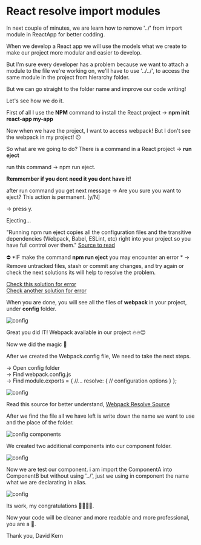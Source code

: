 # React resolve import modules

In next couple of minutes, we are learn how to remove '../' from import module in ReactApp for better codding.

When we develop a React app we will use the models what we create to make our project more modular and easier to develop.

But I'm sure every developer has a problem because we want to attach a module to the file we're working on, we'll have to use '../../', to access the same module in the project from hierarchy folder. 

But we can go straight to the folder name and improve our code writing!

Let's see how we do it.

First of all I use the **NPM** command to install the React project -> **npm init react-app my-app**

Now when we have the project, I want to access webpack! But I don't see the webpack in my project! 😕

So what are we going to do?
There is a command in a React project -> **run eject**

run this command -> npm run eject.

**Remmember if you dont need it you dont have it!**

after run command you get next message -> Are you sure you want to eject? This action is permanent. [y/N] 

-> press y.

Ejecting...

"Running npm run eject copies all the configuration files and the transitive dependencies (Webpack, Babel, ESLint, etc) right into your project so you have full control over them." [Source to read](https://github.com/satendra02/react-chrome-extension/wiki/What-happens-when-you-eject-Create-React-App)

⛔️ *IF make the command **npm run eject** you may encounter an error * -> Remove untracked files, stash or commit any changes, and try again or check the next solutions its will help to resolve the problem.

[Check this solution for error](https://stackoverflow.com/questions/48854585/error-with-run-npm-run-eject-error-remove-untracked-files-stash-or-commit-a) <br>
[Check another solution for error](https://github.com/facebook/create-react-app/issues/2797)

When you are done, you will see all the files of **webpack** in your project, under **config** folder.

![config](https://www.imageupload.net/upload-image/2020/02/06/kjkkjkj5.png)

Great you did IT! Webpack available in our project 🔥🔥😊

Now we did the magic 🎉

After we created the Webpack.config file, We need to take the next steps.

-> Open config folder <br>
-> Find webpack.config.js  <br>
-> Find module.exports = {
  //...
  resolve: {
    // configuration options
  }
};
 <br>
 
![config](https://www.imageupload.net/upload-image/2020/02/06/Capturekokohh.png)

Read this source for better understand, [Webpack Resolve Source](https://github.com/facebook/create-react-app/issues/2797)

After we find the file all we have left is write down the name we want to use and the place of the folder.

![config components](https://www.imageupload.net/upload-image/2020/02/06/ggbfgbf.png)

We created two additional components into our component folder.

![config](https://www.imageupload.net/upload-image/2020/02/06/kgkgkg13.png)

Now we are test our component. i am import the ComponentA into ComponentB but without using '../', just we using in component the name what we are declarating in alias.

![config](https://www.imageupload.net/upload-image/2020/02/06/Capturebbvbvb.png)

Its work, my congratulations 🎉🎉🎉🎉. 

Now your code will be cleaner and more readable and more professional, you are a 🚀.

Thank you,
David Kern
